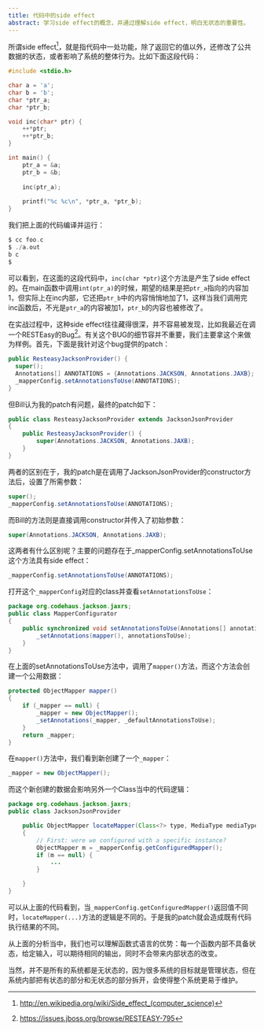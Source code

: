 ```yaml
---
title: 代码中的side effect
abstract: 学习side effect的概念，并通过理解side effect，明白无状态的重要性。
---
```




所谓side effect[^def]，就是指代码中一处功能，除了返回它的值以外，还修改了公共数据的状态，或者影响了系统的整体行为。比如下面这段代码：

[^def]: http://en.wikipedia.org/wiki/Side_effect_(computer_science)

```c
#include <stdio.h>

char a = 'a';
char b = 'b';
char *ptr_a;
char *ptr_b;

void inc(char* ptr) {
	++*ptr;
	++*ptr_b;
}

int main() {
	ptr_a = &a;
	ptr_b = &b;
	
	inc(ptr_a);
	
	printf("%c %c\n", *ptr_a, *ptr_b);
}
```

我们把上面的代码编译并运行：

```c
$ cc foo.c
$ ./a.out
b c
$
```

可以看到，在这面的这段代码中，`inc(char *ptr)`这个方法是产生了side effect的。在main函数中调用`int(ptr_a)`的时候，期望的结果是把`ptr_a`指向的内容加1，但实际上在inc内部，它还把`ptr_b`中的内容悄悄地加了1，这样当我们调用完inc函数后，不光是`ptr_a`的内容被加1，`ptr_b`的内容也被修改了。

在实战过程中，这种side effect往往藏得很深，并不容易被发现，比如我最近在调一个RESTEasy的Bug[^1]。有关这个BUG的细节容并不重要，我们主要拿这个来做为样例。首先，下面是我针对这个bug提供的patch：

[^1]: https://issues.jboss.org/browse/RESTEASY-795

```java
public ResteasyJacksonProvider() {    
  super();
  Annotations[] ANNOTATIONS = {Annotations.JACKSON, Annotations.JAXB};
  _mapperConfig.setAnnotationsToUse(ANNOTATIONS);
}
```

但Bill认为我的patch有问题，最终的patch如下：

```java
public class ResteasyJacksonProvider extends JacksonJsonProvider
{
	public ResteasyJacksonProvider() {
		super(Annotations.JACKSON, Annotations.JAXB);
	}
}
```

两者的区别在于，我的patch是在调用了JacksonJsonProvider的constructor方法后，设置了所需参数：

```java
super();
_mapperConfig.setAnnotationsToUse(ANNOTATIONS);
```

而Bill的方法则是直接调用constructor并传入了初始参数：

```java
super(Annotations.JACKSON, Annotations.JAXB);
```

这两者有什么区别呢？主要的问题存在于_mapperConfig.setAnnotationsToUse这个方法具有side effect：

```java
_mapperConfig.setAnnotationsToUse(ANNOTATIONS);
```

打开这个`_mapperConfig`对应的class并查看`setAnnotationsToUse`：

```java
package org.codehaus.jackson.jaxrs;
public class MapperConfigurator
{
	public synchronized void setAnnotationsToUse(Annotations[] annotationsToUse) {
		_setAnnotations(mapper(), annotationsToUse);
	}
}
```

在上面的setAnnotationsToUse方法中，调用了`mapper()`方法，而这个方法会创建一个公用数据：

```java
protected ObjectMapper mapper()
{
	if (_mapper == null) {
		_mapper = new ObjectMapper();
		_setAnnotations(_mapper, _defaultAnnotationsToUse);
	}
	return _mapper;
}
```

在`mapper()`方法中，我们看到新创建了一个`_mapper`：

```java
_mapper = new ObjectMapper();
```

而这个新创建的数据会影响另外一个Class当中的代码逻辑：

```java
package org.codehaus.jackson.jaxrs;
public class JacksonJsonProvider

	public ObjectMapper locateMapper(Class<?> type, MediaType mediaType)
	{
		// First: were we configured with a specific instance?
		ObjectMapper m = _mapperConfig.getConfiguredMapper();
		if (m == null) {
			...
		}

	}
}
```

可以从上面的代码看到，当`_mapperConfig.getConfiguredMapper()`返回值不同时，`locateMapper(...)`方法的逻辑是不同的。于是我的patch就会造成既有代码执行结果的不同。

从上面的分析当中，我们也可以理解函数式语言的优势：每一个函数内部不具备状态，给定输入，可以期待相同的输出，同时不会带来内部状态的改变。

当然，并不是所有的系统都是无状态的，因为很多系统的目标就是管理状态，但在系统内部把有状态的部分和无状态的部分拆开，会使得整个系统更易于维护。 
